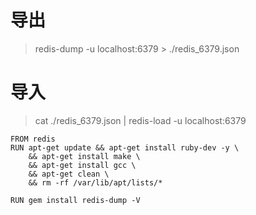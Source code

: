 # 导出
> redis-dump -u localhost:6379  > ./redis_6379.json

# 导入
> cat ./redis_6379.json | redis-load -u localhost:6379

```
FROM redis
RUN apt-get update && apt-get install ruby-dev -y \
    && apt-get install make \
    && apt-get install gcc \
    && apt-get clean \
    && rm -rf /var/lib/apt/lists/*

RUN gem install redis-dump -V
```

